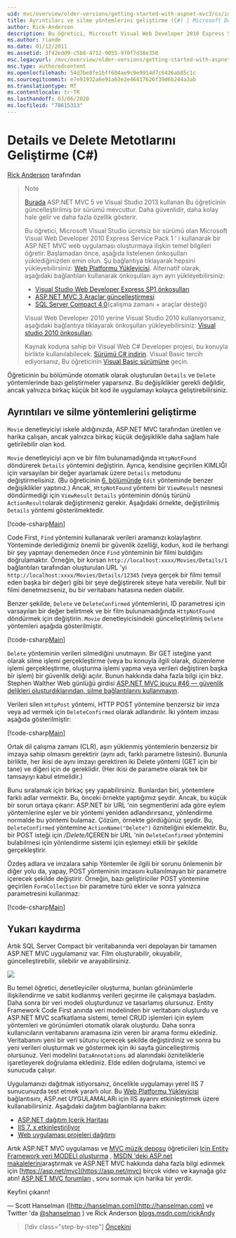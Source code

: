 ```yaml
---
uid: mvc/overview/older-versions/getting-started-with-aspnet-mvc3/cs/improving-the-details-and-delete-methods
title: Ayrıntıları ve silme yöntemlerini geliştirme (C#) | Microsoft Docs
author: Rick-Anderson
description: Bu öğretici, Microsoft Visual Web Developer 2010 Express Service Pack 1 ' i kullanarak bir ASP.NET MVC web uygulaması oluşturmaya ilişkin temel bilgileri öğretir...
ms.author: riande
ms.date: 01/12/2011
ms.assetid: 3f42edd9-c5b8-4712-9055-970f7d38e350
msc.legacyurl: /mvc/overview/older-versions/getting-started-with-aspnet-mvc3/cs/improving-the-details-and-delete-methods
msc.type: authoredcontent
ms.openlocfilehash: 54d7be8fe1bff604ae9c9e9914d7c6426ab85c1c
ms.sourcegitcommit: e7e91932a6e91a63e2e46417626f39d6b244a3ab
ms.translationtype: MT
ms.contentlocale: tr-TR
ms.lasthandoff: 03/06/2020
ms.locfileid: "78615313"
---
```

# <a name="improving-the-details-and-delete-methods-c"></a>Details ve Delete Metotlarını Geliştirme (C#)

[Rick Anderson](https://twitter.com/RickAndMSFT) tarafından

> > [!NOTE]
> > [Burada](../../../getting-started/introduction/getting-started.md) ASP.NET MVC 5 ve Visual Studio 2013 kullanan Bu öğreticinin güncelleştirilmiş bir sürümü mevcuttur. Daha güvenlidir, daha kolay hale gelir ve daha fazla özellik gösterir.
> 
> 
> Bu öğretici, Microsoft Visual Studio ücretsiz bir sürümü olan Microsoft Visual Web Developer 2010 Express Service Pack 1 ' i kullanarak bir ASP.NET MVC web uygulaması oluşturmaya ilişkin temel bilgileri öğretir. Başlamadan önce, aşağıda listelenen önkoşulları yüklediğinizden emin olun. Şu bağlantıya tıklayarak hepsini yükleyebilirsiniz: [Web Platformu Yükleyicisi](https://www.microsoft.com/web/gallery/install.aspx?appid=VWD2010SP1Pack). Alternatif olarak, aşağıdaki bağlantıları kullanarak önkoşulları ayrı ayrı yükleyebilirsiniz:
> 
> - [Visual Studio Web Developer Express SP1 önkoşulları](https://www.microsoft.com/web/gallery/install.aspx?appid=VWD2010SP1Pack)
> - [ASP.NET MVC 3 Araçlar güncelleştirmesi](https://www.microsoft.com/web/gallery/install.aspx?appsxml=&amp;appid=MVC3)
> - [SQL Server Compact 4,0](https://www.microsoft.com/web/gallery/install.aspx?appid=SQLCE;SQLCEVSTools_4_0)(çalışma zamanı + araçlar desteği)
> 
> Visual Web Developer 2010 yerine Visual Studio 2010 kullanıyorsanız, aşağıdaki bağlantıya tıklayarak önkoşulları yükleyebilirsiniz: [Visual studio 2010 önkoşulları](https://www.microsoft.com/web/gallery/install.aspx?appsxml=&amp;appid=VS2010SP1Pack).
> 
> Kaynak koduna sahip bir Visual Web C# Developer projesi, bu konuyla birlikte kullanılabilecek. [Sürümü C# indirin](https://code.msdn.microsoft.com/Introduction-to-MVC-3-10d1b098). Visual Basic tercih ediyorsanız, Bu öğreticinin [Visual Basic sürümüne](../vb/intro-to-aspnet-mvc-3.md) geçin.

Öğreticinin bu bölümünde otomatik olarak oluşturulan `Details` ve `Delete` yöntemlerinde bazı geliştirmeler yaparsınız. Bu değişiklikler gerekli değildir, ancak yalnızca birkaç küçük bit kod ile uygulamayı kolayca geliştirebilirsiniz.

## <a name="improving-the-details-and-delete-methods"></a>Ayrıntıları ve silme yöntemlerini geliştirme

`Movie` denetleyiciyi iskele aldığınızda, ASP.NET MVC tarafından üretilen ve harika çalışan, ancak yalnızca birkaç küçük değişiklikle daha sağlam hale getirilebilir olan kod.

`Movie` denetleyiciyi açın ve bir film bulunamadığında `HttpNotFound` döndürerek `Details` yöntemini değiştirin. Ayrıca, kendisine geçirilen KIMLIĞI için varsayılan bir değer ayarlamak üzere `Details` metodunu değiştirmelisiniz. (Bu öğreticinin [6. bölümünde](examining-the-edit-methods-and-edit-view.md) `Edit` yönteminde benzer değişiklikler yaptınız.) Ancak, `HttpNotFound` yöntemi bir `ViewResult` nesnesi döndürmediği için `ViewResult` `Details` yönteminin dönüş türünü `ActionResult`olarak değiştirmeniz gerekir. Aşağıdaki örnekte, değiştirilmiş `Details` yöntemi gösterilmektedir.

[!code-csharp[Main](improving-the-details-and-delete-methods/samples/sample1.cs)]

Code First, `Find` yöntemini kullanarak verileri aramanızı kolaylaştırır. Yönteminde derlediğimiz önemli bir güvenlik özelliği, kodun, kod ile herhangi bir şey yapmayı denemeden önce `Find` yönteminin bir filmi buldığını doğrulamaktır. Örneğin, bir korsan `http://localhost:xxxx/Movies/Details/1` bağlantıları tarafından oluşturulan URL 'yi `http://localhost:xxxx/Movies/Details/12345` (veya gerçek bir filmi temsil eden başka bir değer) gibi bir şeye değiştirerek siteye hata verebilir. Null bir filmi denetmezseniz, bu bir veritabanı hatasına neden olabilir.

Benzer şekilde, `Delete` ve `DeleteConfirmed` yöntemlerini, ID parametresi için varsayılan bir değer belirtmek ve bir film bulunamadığında `HttpNotFound` döndürmek için değiştirin. `Movie` denetleyicisindeki güncelleştirilmiş `Delete` yöntemleri aşağıda gösterilmiştir.

[!code-csharp[Main](improving-the-details-and-delete-methods/samples/sample2.cs)]

`Delete` yönteminin verileri silmediğini unutmayın. Bir GET isteğine yanıt olarak silme işlemi gerçekleştirme (veya bu konuyla ilgili olarak, düzenleme işlemi gerçekleştirme, oluşturma işlemi yapma veya verileri değiştiren başka bir işlem) bir güvenlik deliği açılır. Bunun hakkında daha fazla bilgi için bkz. Stephen Walther Web günlüğü girdisi [ASP.NET MVC ipucu #46 — güvenlik delikleri oluşturdıklarından, silme bağlantılarını kullanmayın](http://stephenwalther.com/blog/archive/2009/01/21/asp.net-mvc-tip-46-ndash-donrsquot-use-delete-links-because.aspx).

Verileri silen `HttpPost` yöntemi, HTTP POST yöntemine benzersiz bir imza veya ad vermek için `DeleteConfirmed` olarak adlandırılır. İki yöntem imzası aşağıda gösterilmiştir:

[!code-csharp[Main](improving-the-details-and-delete-methods/samples/sample3.cs)]

Ortak dil çalışma zamanı (CLR), aşırı yüklenmiş yöntemlerin benzersiz bir imzaya sahip olmasını gerektirir (aynı adı, farklı parametre listesini). Bununla birlikte, her ikisi de aynı imzayı gerektiren iki Delete yöntemi (GET için bir tane) ve diğeri için de gereklidir. (Her ikisi de parametre olarak tek bir tamsayıyı kabul etmelidir.)

Bunu sıralamak için birkaç şey yapabilirsiniz. Bunlardan biri, yöntemlere farklı adlar vermektir. Bu, önceki örnekte yaptığımız şeydir. Ancak, bu küçük bir sorun ortaya çıkarır: ASP.NET bir URL 'nin segmentlerini ada göre eylem yöntemlerine eşler ve bir yöntemi yeniden adlandırırsanız, yönlendirme normalde bu yöntemi bulamaz. Çözüm, örnekte gördüğünüz şeydir. Bu, `DeleteConfirmed` yöntemine `ActionName("Delete")` özniteliğini eklemektir. Bu, bir POST isteği için <em>/Delete/</em>IÇEREN bir URL 'nin `DeleteConfirmed` yöntemini bulabilmesi için yönlendirme sistemi için eşlemeyi etkili bir şekilde gerçekleştirir.

Özdeş adlara ve imzalara sahip Yöntemler ile ilgili bir sorunu önlemenin bir diğer yolu da, yapay, POST yönteminin imzasını kullanılmayan bir parametre içerecek şekilde değiştirir. Örneğin, bazı geliştiriciler POST yöntemine geçirilen `FormCollection` bir parametre türü ekler ve sonra yalnızca parametresini kullanmaz:

[!code-csharp[Main](improving-the-details-and-delete-methods/samples/sample4.cs)]

## <a name="wrapping-up"></a>Yukarı kaydırma

Artık SQL Server Compact bir veritabanında veri depolayan bir tamamen ASP.NET MVC uygulamanız var. Film oluşturabilir, okuyabilir, güncelleştirebilir, silebilir ve arayabilirsiniz.

![](improving-the-details-and-delete-methods/_static/image1.png)

Bu temel öğretici, denetleyiciler oluşturma, bunları görünümlerle ilişkilendirme ve sabit kodlanmış verileri geçirme ile çalışmaya başladım. Daha sonra bir veri modeli oluşturdunuz ve tasarlamış olursunuz. Entity Framework Code First anında veri modelinden bir veritabanı oluşturdu ve ASP.NET MVC scafkatlama sistemi, temel CRUD işlemleri için eylem yöntemleri ve görünümleri otomatik olarak oluşturdu. Daha sonra kullanıcıların veritabanını aramasına izin veren bir arama formu eklediniz. Veritabanını yeni bir veri sütunu içerecek şekilde değiştirdiniz ve sonra bu yeni verileri oluşturmak ve göstermek için iki sayfa güncelleştirmiş olursunuz. Veri modelini `DataAnnotations` ad alanındaki özniteliklerle işaretleyerek doğrulama eklediniz. Elde edilen doğrulama, istemci ve sunucuda çalışır.

Uygulamanızı dağıtmak istiyorsanız, öncelikle uygulamayı yerel IIS 7 sunucunuzda test etmek yararlı olur. Bu [Web Platformu Yükleyicisi](https://www.microsoft.com/web/gallery/install.aspx?appsxml=&amp;appid=ASPNET;) bağlantısını, ASP.net UYGULAMALARı için IIS ayarını etkinleştirmek üzere kullanabilirsiniz. Aşağıdaki dağıtım bağlantılarına bakın:

- [ASP.NET dağıtım Içerik Haritası](https://msdn.microsoft.com/library/dd394698.aspx)
- [IIS 7. x etkinleştiriliyor](https://blogs.msdn.com/b/rickandy/archive/2011/03/14/enabling-iis-7-x-on-windows-7-vista-sp1-windows-2008-windows-2008-r2.aspx)
- [Web uygulaması projeleri dağıtımı](https://msdn.microsoft.com/library/dd394698.aspx)

Artık ASP.NET MVC uygulaması ve [MVC müzik deposu](../../mvc-music-store/mvc-music-store-part-1.md) öğreticileri [Için Entity Framework veri MODELI oluşturma](../../../getting-started/getting-started-with-ef-using-mvc/creating-an-entity-framework-data-model-for-an-asp-net-mvc-application.md) , [MSDN 'deki ASP.net makalelerini](https://msdn.microsoft.com/library/gg416514(VS.98).aspx)araştırmak ve ASP.NET MVC hakkında daha fazla bilgi edinmek için [https://asp.net/mvc](https://asp.net/mvc) birçok video ve kaynağa göz atın! [ASP.NET MVC forumları](https://forums.asp.net/1146.aspx) , soru sormak için harika bir yerdir.

Keyfini çıkarın!

— Scott Hanselman ([http://hanselman.com](http://hanselman.com) ve Twitter 'da [@shanselman](http://twitter.com/shanselman) ) ve Rick Anderson [blogs.msdn.com/rickAndy](https://blogs.msdn.com/rickAndy)

> [!div class="step-by-step"]
> [Öncekini](adding-validation-to-the-model.md)
